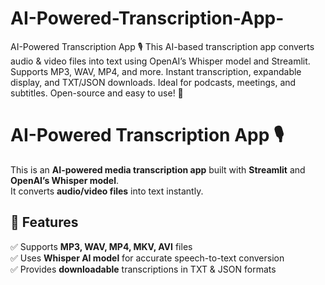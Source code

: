 # AI-Powered-Transcription-App-
 AI-Powered Transcription App 🎙️ This AI-based transcription app converts audio &amp; video files into text using OpenAI’s Whisper model and Streamlit. Supports MP3, WAV, MP4, and more. Instant transcription, expandable display, and TXT/JSON downloads. Ideal for podcasts, meetings, and subtitles. Open-source and easy to use! 🚀

# AI-Powered Transcription App 🎙️

This is an **AI-powered media transcription app** built with **Streamlit** and **OpenAI’s Whisper model**.  
It converts **audio/video files** into text instantly.

## 🚀 Features  
✅ Supports **MP3, WAV, MP4, MKV, AVI** files  
✅ Uses **Whisper AI model** for accurate speech-to-text conversion  
✅ Provides **downloadable** transcriptions in TXT & JSON formats  
